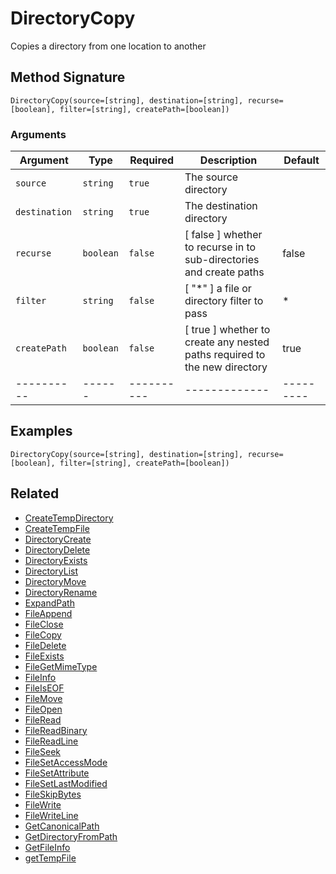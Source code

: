 # DirectoryCopy

Copies a directory from one location to another

## Method Signature

```
DirectoryCopy(source=[string], destination=[string], recurse=[boolean], filter=[string], createPath=[boolean])
```

### Arguments

| Argument      | Type      | Required   | Description                                                                | Default   |
| ------------- | --------- | ---------- | -------------------------------------------------------------------------- | --------- |
| `source`      | `string`  | `true`     | The source directory                                                       |           |
| `destination` | `string`  | `true`     | The destination directory                                                  |           |
| `recurse`     | `boolean` | `false`    | \[ false ] whether to recurse in to sub-directories and create paths       | false     |
| `filter`      | `string`  | `false`    | \[ "\*" ] a file or directory filter to pass                               | \*        |
| `createPath`  | `boolean` | `false`    | \[ true ] whether to create any nested paths required to the new directory | true      |
| ----------    | ------    | ---------- | -------------                                                              | --------- |

## Examples

```
DirectoryCopy(source=[string], destination=[string], recurse=[boolean], filter=[string], createPath=[boolean])
```

## Related

* [CreateTempDirectory](createtempdirectory.md)
* [CreateTempFile](createtempfile.md)
* [DirectoryCreate](directorycreate.md)
* [DirectoryDelete](directorydelete.md)
* [DirectoryExists](directoryexists.md)
* [DirectoryList](directorylist.md)
* [DirectoryMove](directorymove.md)
* [DirectoryRename](directoryrename.md)
* [ExpandPath](expandpath.md)
* [FileAppend](fileappend.md)
* [FileClose](fileclose.md)
* [FileCopy](filecopy.md)
* [FileDelete](filedelete.md)
* [FileExists](fileexists.md)
* [FileGetMimeType](filegetmimetype.md)
* [FileInfo](fileinfo.md)
* [FileIsEOF](fileiseof.md)
* [FileMove](filemove.md)
* [FileOpen](fileopen.md)
* [FileRead](fileread.md)
* [FileReadBinary](filereadbinary.md)
* [FileReadLine](filereadline.md)
* [FileSeek](fileseek.md)
* [FileSetAccessMode](filesetaccessmode.md)
* [FileSetAttribute](filesetattribute.md)
* [FileSetLastModified](filesetlastmodified.md)
* [FileSkipBytes](fileskipbytes.md)
* [FileWrite](filewrite.md)
* [FileWriteLine](filewriteline.md)
* [GetCanonicalPath](getcanonicalpath.md)
* [GetDirectoryFromPath](getdirectoryfrompath.md)
* [GetFileInfo](getfileinfo.md)
* [getTempFile](gettempfile.md)
